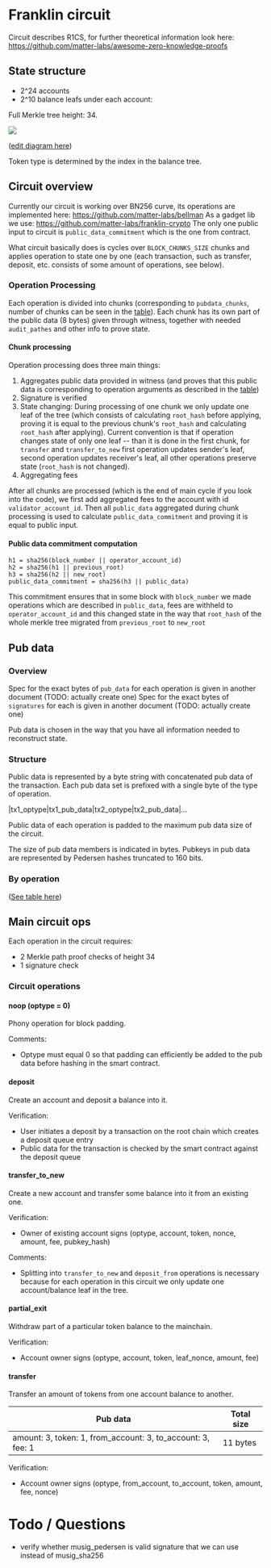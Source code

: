 # Franklin circuit
Circuit describes R1CS, for further theoretical information look here: https://github.com/matter-labs/awesome-zero-knowledge-proofs

## State structure

- 2^24 accounts
- 2^10 balance leafs under each account: 

Full Merkle tree height: 34.

<img src="https://docs.google.com/drawings/d/e/2PACX-1vQmABflC3CUHQb62x6fDmyLnVFQbqZGAoJW8j9T6WSKL-ixOtU3xLjd2_hJRCRVn2fTq17Bs1ySQUbj/pub?h=520">

([edit diagram here](https://docs.google.com/drawings/d/13bFjrSipx8-RKyAPbxzCCyXtswzvuFLjD-O8QEYaUYA/edit?usp=sharing))

Token type is determined by the index in the balance tree.

## Circuit overview

Currently our circuit is working over BN256 curve, its operations are implemented here: https://github.com/matter-labs/bellman
As a gadget lib we use: https://github.com/matter-labs/franklin-crypto
The only one public input to circuit is `public_data_commitment` which is the one from contract.

What circuit basically does is cycles over `BLOCK_CHUNKS_SIZE` chunks and applies operation to state one by one (each transaction, 
such as transfer, deposit, etc. consists of some amount of operations, see below). 
### Operation Processing
Each operation is divided into chunks (corresponding to `pubdata_chunks`, number of chunks can be seen in the [table](https://docs.google.com/spreadsheets/d/1ejK1MJfVehcwjgjVDFD3E2k1EZ7auqbG_y0DKidS9nA/edit?usp=drive_open&ouid=102923468016872611309)). 
Each chunk has its own part of the public data (8 bytes) given through witness, together with needed `audit_pathes` and other info to prove state. 

#### Chunk processing

Operation processing does three main things:
1. Aggregates public data provided in witness (and proves that this public data is corresponding to operation arguments as described in the [table](https://docs.google.com/spreadsheets/d/1ejK1MJfVehcwjgjVDFD3E2k1EZ7auqbG_y0DKidS9nA/edit?usp=drive_open&ouid=102923468016872611309))
2. Signature is verified 
3. State changing: During processing of one chunk we only update one leaf of the tree (which consists of calculating `root_hash` before applying, proving it is 
equal to the previous chunk's `root_hash` and calculating `root_hash` after applying). Current convention is that if operation changes state of 
only one leaf -- than it is done in the first chunk, for `transfer` and `transfer_to_new` first operation updates sender's leaf, second operation updates
receiver's leaf, all other operations preserve state (`root_hash` is not changed).
4. Aggregating fees 

After all chunks are processed (which is the end of main cycle if you look into the code), we first add aggregated fees to the account with id `validator_account_id`. Then all `public_data` aggregated during chunk processing is 
used to calculate `public_data_commitment` and proving it is equal to public input.

#### Public data commitment computation
```
h1 = sha256(block_number || operator_account_id)
h2 = sha256(h1 || previous_root)
h3 = sha256(h2 || new_root)
public_data_commitment = sha256(h3 || public_data)
```

This commitment ensures that in some block with `block_number` we made operations which are described in `public_data`, fees are withheld to
`operator_account_id` and this changed state in the way that `root_hash` of the whole merkle tree migrated from `previous_root` to `new_root`



## Pub data 
### Overview
Spec for the exact bytes of `pub_data` for each operation is given in another document (TODO: actually create one)
Spec for the exact bytes of `signatures` for each is given in another document (TODO: actually create one)

Pub data is chosen in the way that you have all information needed to reconstruct state.

### Structure

Public data is represented by a byte string with concatenated pub data of the transaction. Each pub data set is prefixed with a single byte of the type of operation.

|tx1_optype|tx1_pub_data|tx2_optype|tx2_pub_data|...

Public data of each operation is padded to the maximum pub data size of the circuit.

The size of pub data members is indicated in bytes. Pubkeys in pub data are represented by Pedersen hashes truncated to 160 bits.

### By operation

([See table here](https://docs.google.com/spreadsheets/d/1ejK1MJfVehcwjgjVDFD3E2k1EZ7auqbG_y0DKidS9nA/edit?usp=drive_open&ouid=102923468016872611309))

## Main circuit ops

Each operation in the circuit requires:
- 2 Merkle path proof checks of height 34
- 1 signature check

### Circuit operations

#### noop (optype = 0)

Phony operation for block padding.

Comments:
- Optype must equal 0 so that padding can efficiently be added to the pub data before hashing in the smart contract.

#### deposit

Create an account and deposit a balance into it.

Verification:
- User initiates a deposit by a transaction on the root chain which creates a deposit queue entry
- Public data for the transaction is checked by the smart contract against the deposit queue

#### transfer_to_new

Create a new account and transfer some balance into it from an existing one.

Verification:
- Owner of existing account signs (optype, account, token, nonce, amount, fee, pubkey_hash)

Comments:
- Splitting into `transfer_to_new` and `deposit_from` operations is necessary because for each operation in this circuit we only update one account/balance leaf in the tree.

#### partial_exit

Withdraw part of a particular token balance to the mainchain.

Verification:
- Account owner signs (optype, account, token, leaf_nonce, amount, fee)

#### transfer

Transfer an amount of tokens from one account balance to another.

|Pub data|Total size|
|--------|----------|
|amount: 3, token: 1, from_account: 3, to_account: 3, fee: 1| 11 bytes|

Verification:
- Account owner signs (optype, from_account, to_account, token, amount, fee, nonce)


# Todo / Questions

- verify whether musig_pedersen is valid signature that we can use instead of musig_sha256